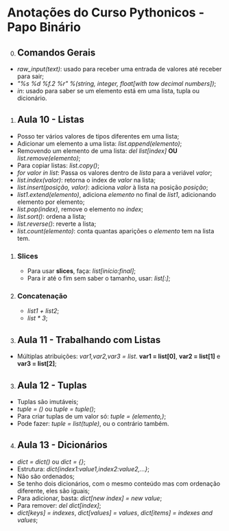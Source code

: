 # **Anotações do Curso Pythonicos - Papo Binário**

0. ## Comandos Gerais
 
 * _raw_input(text)_: usado para receber uma entrada de valores até receber <Enter> para sair;
 * _"%s %d %f.2 %r" %(string, integer, float[with tow decimal numbers])_;
 * _in_: usado para saber se um elemento está em uma lista, tupla ou dicionário.

1. ## Aula 10 - Listas

 * Posso ter vários valores de tipos diferentes em uma lista;
 * Adicionar um elemento a uma lista: _list.append(elemento)_;
 * Removendo um elemento de uma lista: _del list[index]_ **OU** _list.remove(elemento)_;
 * Para copiar listas: _list.copy()_;
 * _for valor in list_: Passa os valores dentro de _lista_ para a veriável _valor_;
 * _list.index(valor)_: retorna o index de _valor_ na lista;
 * _list.insert(posição, valor)_: adiciona _valor_ à lista na posição _posição_;
 * _list1.extend(elemento)_, adiciona _elemento_ no final de _list1_, adicionando elemento por elemento;
 * _list.pop(index)_, remove o elemento no _index_;
 * _list.sort()_: ordena a lista;
 * _list.reverse()_: reverte a lista;
 * _list.count(elemento)_: conta quantas aparições o _elemento_ tem na lista tem.


 1. ### Slices

 	* Para usar **slices**, faça: _list[início:final]_;
 	* Para ir até o fim sem saber o tamanho, usar: _list[:]_;

 2. ### Concatenação

 	* _list1 + list2_;
 	* _list * 3_;

2. ## Aula 11 - Trabalhando com Listas

 * Múltiplas atribuições: _var1,var2,var3 = list_. **var1 = list[0]**, **var2 = list[1]** e **var3 = list[2]**;

3. ## Aula 12 - Tuplas

 * Tuplas são imutáveis;
 * _tuple = ()_ ou _tuple = tuple()_;
 * Para criar tuplas de um valor só: _tuple = (elemento,)_;
 * Pode fazer: _tuple = list(tuple)_, ou o contrário também.

4. ## Aula 13 - Dicionários

 * _dict = dict()_ ou _dict = {}_;
 * Estrutura: _dict{index1:value1,index2:value2,...}_;
 * Não são ordenados;
 * Se tenho dois dicionários, com o mesmo conteúdo mas com ordenação diferente, eles são iguais;
 * Para adicionar, basta: _dict[new index] = new value_;
 * Para remover: _del dict[index]_;
 * _dict[keys] = indexes_, _dict[values] = values_, _dict[items] = indexes and values_;
